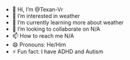 - 👋 Hi, I’m @Texan-Vr
- 👀 I’m interested in weather
- 🌱 I’m currently learning more about weather
- 💞️ I’m looking to collaborate on N/A
- 📫 How to reach me N/A
- 😄 Pronouns: He/Him
- ⚡ Fun fact: I have ADHD and Autism

<!---
Texan-Vr/Texan-Vr is a ✨ special ✨ repository because its `README.md` (this file) appears on your GitHub profile.
You can click the Preview link to take a look at your changes.
--->
